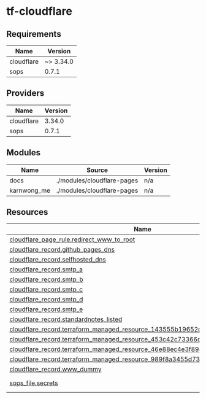 # tf-cloudflare


<!-- BEGIN_TF_DOCS -->
## Requirements

| Name | Version |
|------|---------|
| cloudflare | ~> 3.34.0 |
| sops | 0.7.1 |

## Providers

| Name | Version |
|------|---------|
| cloudflare | 3.34.0 |
| sops | 0.7.1 |

## Modules

| Name | Source | Version |
|------|--------|---------|
| docs | ./modules/cloudflare-pages | n/a |
| karnwong\_me | ./modules/cloudflare-pages | n/a |

## Resources

| Name | Type |
|------|------|
| [cloudflare_page_rule.redirect_www_to_root](https://registry.terraform.io/providers/cloudflare/cloudflare/latest/docs/resources/page_rule) | resource |
| [cloudflare_record.github_pages_dns](https://registry.terraform.io/providers/cloudflare/cloudflare/latest/docs/resources/record) | resource |
| [cloudflare_record.selfhosted_dns](https://registry.terraform.io/providers/cloudflare/cloudflare/latest/docs/resources/record) | resource |
| [cloudflare_record.smtp_a](https://registry.terraform.io/providers/cloudflare/cloudflare/latest/docs/resources/record) | resource |
| [cloudflare_record.smtp_b](https://registry.terraform.io/providers/cloudflare/cloudflare/latest/docs/resources/record) | resource |
| [cloudflare_record.smtp_c](https://registry.terraform.io/providers/cloudflare/cloudflare/latest/docs/resources/record) | resource |
| [cloudflare_record.smtp_d](https://registry.terraform.io/providers/cloudflare/cloudflare/latest/docs/resources/record) | resource |
| [cloudflare_record.smtp_e](https://registry.terraform.io/providers/cloudflare/cloudflare/latest/docs/resources/record) | resource |
| [cloudflare_record.standardnotes_listed](https://registry.terraform.io/providers/cloudflare/cloudflare/latest/docs/resources/record) | resource |
| [cloudflare_record.terraform_managed_resource_143555b19652cd46080796d693da123e](https://registry.terraform.io/providers/cloudflare/cloudflare/latest/docs/resources/record) | resource |
| [cloudflare_record.terraform_managed_resource_453c42c73366d4a6878e501f564ba2b8](https://registry.terraform.io/providers/cloudflare/cloudflare/latest/docs/resources/record) | resource |
| [cloudflare_record.terraform_managed_resource_46e88ec4e3f8942732a3a9c25ee4f83c](https://registry.terraform.io/providers/cloudflare/cloudflare/latest/docs/resources/record) | resource |
| [cloudflare_record.terraform_managed_resource_989f8a3455d739ec043a6e073c70a1bb](https://registry.terraform.io/providers/cloudflare/cloudflare/latest/docs/resources/record) | resource |
| [cloudflare_record.www_dummy](https://registry.terraform.io/providers/cloudflare/cloudflare/latest/docs/resources/record) | resource |
| [sops_file.secrets](https://registry.terraform.io/providers/carlpett/sops/0.7.1/docs/data-sources/file) | data source |
<!-- END_TF_DOCS -->
